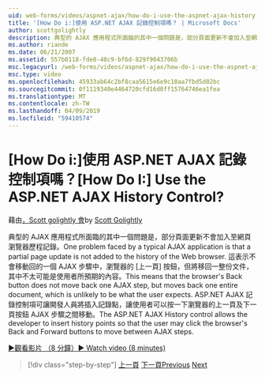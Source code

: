 ```yaml
---
uid: web-forms/videos/aspnet-ajax/how-do-i-use-the-aspnet-ajax-history-control
title: '[How Do i:]使用 ASP.NET AJAX 記錄控制項嗎？ | Microsoft Docs'
author: scottgolightly
description: 典型的 AJAX 應用程式所面臨的其中一個問題是，部分頁面更新不會加入至網頁瀏覽器歷程記錄。 這表示瀏覽器的 B...
ms.author: riande
ms.date: 06/21/2007
ms.assetid: 557b0118-fde8-48c9-bf6d-829f9043706b
msc.legacyurl: /web-forms/videos/aspnet-ajax/how-do-i-use-the-aspnet-ajax-history-control
msc.type: video
ms.openlocfilehash: 45933ab64c2bf8caa5615e6e9c10aa7fbd5d02bc
ms.sourcegitcommit: 0f1119340e4464720cfd16d0ff15764746ea1fea
ms.translationtype: MT
ms.contentlocale: zh-TW
ms.lasthandoff: 04/09/2019
ms.locfileid: "59410574"
---
```

# <a name="how-do-i-use-the-aspnet-ajax-history-control"></a><span data-ttu-id="6d5ef-105">[How Do i:]使用 ASP.NET AJAX 記錄控制項嗎？</span><span class="sxs-lookup"><span data-stu-id="6d5ef-105">[How Do I:] Use the ASP.NET AJAX History Control?</span></span>

<span data-ttu-id="6d5ef-106">藉由[，Scott golightly 會](https://github.com/scottgolightly)</span><span class="sxs-lookup"><span data-stu-id="6d5ef-106">by [Scott Golightly](https://github.com/scottgolightly)</span></span>

<span data-ttu-id="6d5ef-107">典型的 AJAX 應用程式所面臨的其中一個問題是，部分頁面更新不會加入至網頁瀏覽器歷程記錄。</span><span class="sxs-lookup"><span data-stu-id="6d5ef-107">One problem faced by a typical AJAX application is that a partial page update is not added to the history of the Web browser.</span></span> <span data-ttu-id="6d5ef-108">這表示不會移動回的一個 AJAX 步驟中，瀏覽器的 [上一頁] 按鈕，但將移回一整份文件，其中不太可能是使用者所預期的內容。</span><span class="sxs-lookup"><span data-stu-id="6d5ef-108">This means that the browser's Back button does not move back one AJAX step, but moves back one entire document, which is unlikely to be what the user expects.</span></span> <span data-ttu-id="6d5ef-109">ASP.NET AJAX 記錄控制項可讓開發人員將插入記錄點，讓使用者可以按一下瀏覽器的上一頁及下一頁按鈕 AJAX 步驟之間移動。</span><span class="sxs-lookup"><span data-stu-id="6d5ef-109">The ASP.NET AJAX History control allows the developer to insert history points so that the user may click the browser's Back and Forward buttons to move between AJAX steps.</span></span>

[<span data-ttu-id="6d5ef-110">&#9654;觀看影片 （8 分鐘）</span><span class="sxs-lookup"><span data-stu-id="6d5ef-110">&#9654; Watch video (8 minutes)</span></span>](https://channel9.msdn.com/Blogs/ASP-NET-Site-Videos/how-do-i-use-the-aspnet-ajax-history-control)

> [!div class="step-by-step"]
> <span data-ttu-id="6d5ef-111">[上一頁](how-do-i-use-the-aspnet-ajax-updateprogress-control.md)
> [下一頁](how-do-i-implement-the-ajax-after-processing-pattern.md)</span><span class="sxs-lookup"><span data-stu-id="6d5ef-111">[Previous](how-do-i-use-the-aspnet-ajax-updateprogress-control.md)
[Next](how-do-i-implement-the-ajax-after-processing-pattern.md)</span></span>
